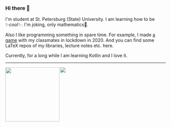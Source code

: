 ### Hi there 👋

<!--
**lounres/lounres** is a ✨ _special_ ✨ repository because its `README.md` (this file) appears on your GitHub profile.

Here are some ideas to get you started:

- 🔭 I’m currently working on ...
- 🌱 I’m currently learning ...
- 👯 I’m looking to collaborate on ...
- 🤔 I’m looking for help with ...
- 💬 Ask me about ...
- 📫 How to reach me: ...
- 😄 Pronouns: ...
- ⚡ Fun fact: ...
-->

I'm student at St. Petersburg (State) University. I am learning how to be :sparkles:_cool_:sparkles:. I'm joking, only mathematics:triangular_ruler:.

Also I like programming something in spare time. For example, I made [a game](https://github.com/m20-sch57/thetruehat) with my classmates in lockdown in 2020. And you can find some LaTeX repos of my libraries, lecture notes etc. here.

Currently, for a long while I am learning Kotlin and I love it.

---

<div>
  <img height="170" align="left" src="https://github-readme-stats.vercel.app/api?username=lounres&show_icons=true&hide_title=true&theme=dark" />
  <img src="https://github-readme-stats.vercel.app/api/top-langs/?username=lounres&langs_count=3&layout=compact&theme=dark" />
</div>
